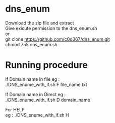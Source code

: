 # dns_enum

Download the zip file and extract<br>
Give exicute permission to the dns_enum.sh<br>
              or<br>
git clone https://github.com/c0d367/dns_enum.git<br>
chmod 755 dns_enum.sh
  
 # Running procedure
  If Domain name in file eg :<br>
    ./DNS_enume_with_if.sh F file_name.txt
  
  If Domain name in Direct eg :<br>
    ./DNS_enume_with_if.sh D domain_name
  
  For HELP                 
    eg : ./DNS_enume_with_if.sh H
  
